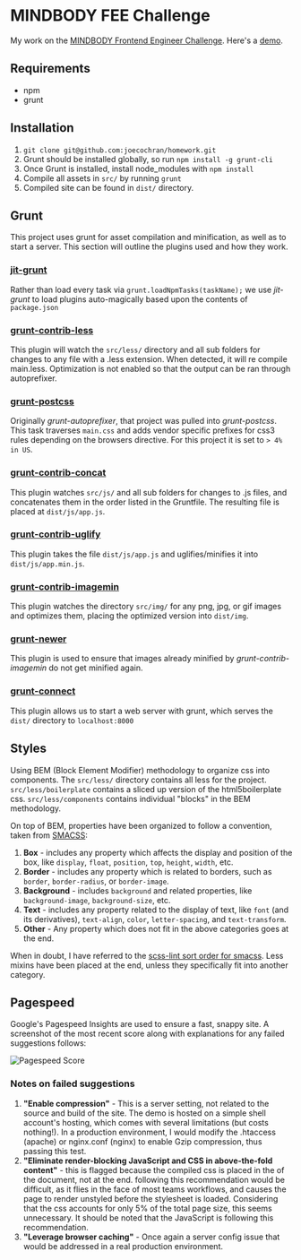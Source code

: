 # MINDBODY FEE Challenge
My work on the [MINDBODY Frontend Engineer Challenge](https://github.com/MINDBODY-FEE/homework). Here's a [demo](http://joecochran.sdf.org/mindbodyfee/).

## Requirements
- npm
- grunt

## Installation
1. `git clone git@github.com:joecochran/homework.git`
2. Grunt should be installed globally, so run `npm install -g grunt-cli`
3. Once Grunt is installed, install node_modules with `npm install`
4. Compile all assets in `src/` by running `grunt`
5. Compiled site can be found in `dist/` directory.

## Grunt
This project uses grunt for asset compilation and minification, as well as to
start a server. This section will outline the plugins used and how they work.

### [jit-grunt](https://github.com/shootaroo/jit-grunt)

Rather than load every task via `grunt.loadNpmTasks(taskName);` we use
*jit-grunt* to load plugins auto-magically based upon the contents of
`package.json` 

### [grunt-contrib-less](https://github.com/gruntjs/grunt-contrib-less)

This plugin will watch the `src/less/` directory and all sub folders for
changes to any file with a .less extension. When detected, it will re compile
main.less. Optimization is not enabled so that the output can be ran through autoprefixer.

### [grunt-postcss](https://github.com/nDmitry/grunt-postcss)

Originally *grunt-autoprefixer*, that project was pulled into *grunt-postcss*. This task traverses `main.css` and adds vendor specific prefixes for css3 rules depending on the browsers directive. For this project it is set to `> 4% in US`.

### [grunt-contrib-concat](https://github.com/gruntjs/grunt-contrib-concat)

This plugin watches `src/js/` and all sub folders for changes to .js files, and
concatenates them in the order listed in the Gruntfile. The resulting file is
placed at `dist/js/app.js`.

### [grunt-contrib-uglify](https://github.com/gruntjs/grunt-contrib-uglify)

This plugin takes the file `dist/js/app.js` and uglifies/minifies it into
`dist/js/app.min.js`.

### [grunt-contrib-imagemin](https://github.com/gruntjs/grunt-contrib-imagemin)

This plugin watches the directory `src/img/` for any png, jpg, or gif images
and optimizes them, placing the optimized version into `dist/img`.

### [grunt-newer](https://github.com/tschaub/grunt-newer)

This plugin is used to ensure that images already minified by
*grunt-contrib-imagemin* do not get minified again.

### [grunt-connect](https://github.com/gruntjs/grunt-contrib-connect)

This plugin allows us to start a web server with grunt, which serves the `dist/`
directory to `localhost:8000`

## Styles
Using BEM (Block Element Modifier) methodology to organize css into components.
The `src/less/` directory contains all less for the project. `src/less/boilerplate` contains a sliced up version of the html5boilerplate css. `src/less/components` contains individual "blocks" in the BEM methodology.

On top of BEM, properties have been organized to follow a convention, taken
from [SMACSS](https://smacss.com/book/formatting):

1. **Box** - includes any property which affects the display and position of the
box, like `display`, `float`, `position`, `top`, `height`, `width`, etc.
2. **Border** - includes any property which is related to borders, such as `border`, `border-radius`, or `border-image`.
3. **Background** - includes `background` and related properties, like `background-image`, `background-size`, etc.
4. **Text** - includes any property related to the display of text, like `font` (and its derivatives), `text-align`, `color`, `letter-spacing`, and `text-transform`. 
5. **Other** - Any property which does not fit in the above categories goes at the end.

When in doubt, I have referred to the [scss-lint sort order for smacss](https://github.com/brigade/scss-lint/blob/master/data/property-sort-orders/smacss.txt). Less mixins have been placed at the end, unless they specifically fit into another category.

## Pagespeed
Google's Pagespeed Insights are used to ensure a fast, snappy site. A screenshot of the most recent score along with explanations for any failed suggestions follows:

![Pagespeed Score](http://joecochran.sdf.org/mindbodyfee/img/pagespeed-score.png)

### Notes on failed suggestions
1. **"Enable compression"** - This is a server setting, not related to the source and build of the site. The demo is hosted on a simple shell account's hosting, which comes with several limitations (but costs nothing!). In a production environment, I would modify the .htaccess (apache) or nginx.conf (nginx) to enable Gzip compression, thus passing this test.
2. **"Eliminate render-blocking JavaScript and CSS in above-the-fold content"** - this is flagged because the compiled css is placed in the <head> of the document, not at the end. following this recommendation would be difficult, as it flies in the face of most teams workflows, and causes the page to render unstyled before the stylesheet is loaded. Considering that the css accounts for only 5% of the total page size, this seems unnecessary. It should be noted that the JavaScript is following this recommendation.
3. **"Leverage browser caching"** - Once again a server config issue that would be addressed in a real production environment.
